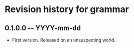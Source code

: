 # Revision history for grammar

## 0.1.0.0 -- YYYY-mm-dd

* First version. Released on an unsuspecting world.
